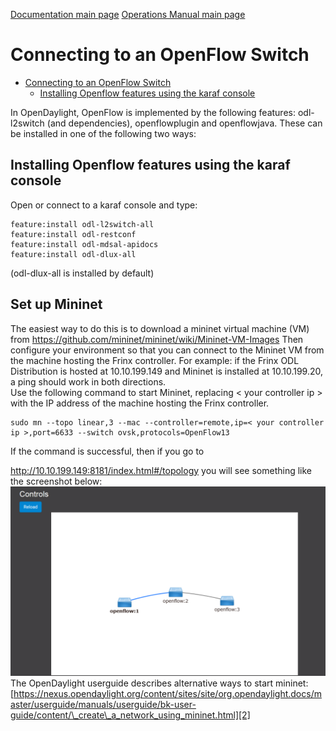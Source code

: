 [Documentation main page](https://frinxio.github.io/Frinx-docs/)
[Operations Manual main page](https://frinxio.github.io/Frinx-docs/FRINX_ODL_Distribution/Carbon/operations_manual.html)
# Connecting to an OpenFlow Switch

<!-- TOC START min:1 max:3 link:true update:true -->
- [Connecting to an OpenFlow Switch](#connecting-to-an-openflow-switch)
  - [Installing Openflow features using the karaf console](#installing-openflow-features-using-the-karaf-console)


<!-- TOC END -->

In OpenDaylight, OpenFlow is implemented by the following features: odl-l2switch (and dependencies), openflowplugin and openflowjava. These can be installed in one of the following two ways:

## Installing Openflow features using the karaf console  
Open or connect to a karaf console and type:

    feature:install odl-l2switch-all  
    feature:install odl-restconf  
    feature:install odl-mdsal-apidocs  
    feature:install odl-dlux-all  


(odl-dlux-all is installed by default)

## Set up Mininet  
The easiest way to do this is to download a mininet virtual machine (VM) from <https://github.com/mininet/mininet/wiki/Mininet-VM-Images> Then configure your environment so that you can connect to the Mininet VM from the machine hosting the Frinx controller. For example: if the Frinx ODL Distribution is hosted at 10.10.199.149 and Mininet is installed at 10.10.199.20, a ping should work in both directions.  
Use the following command to start Mininet, replacing < your controller ip > with the IP address of the machine hosting the Frinx controller.

    sudo mn --topo linear,3 --mac --controller=remote,ip=< your controller ip >,port=6633 --switch ovsk,protocols=OpenFlow13  


If the command is successful, then if you go to

<http://10.10.199.149:8181/index.html#/topology> you will see something like the screenshot below: ![image2](2-1030x620.png)
The OpenDaylight userguide describes alternative ways to start mininet: [https://nexus.opendaylight.org/content/sites/site/org.opendaylight.docs/master/userguide/manuals/userguide/bk-user-guide/content/\_create\_a_network_using_mininet.html][2]

 [1]: http://localhost:8181/index.html#/featuremgr/index
 [2]: https://nexus.opendaylight.org/content/sites/site/org.opendaylight.docs/master/userguide/manuals/userguide/bk-user-guide/content/_create_a_network_using_mininet.html
